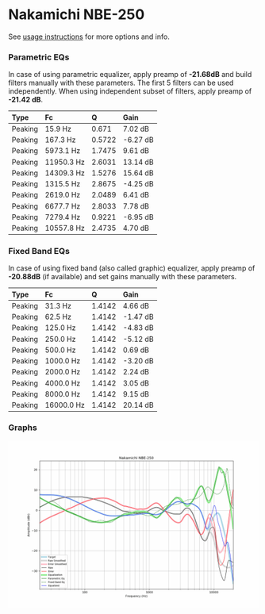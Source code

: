# Nakamichi NBE-250
See [usage instructions](https://github.com/jaakkopasanen/AutoEq#usage) for more options and info.

### Parametric EQs
In case of using parametric equalizer, apply preamp of **-21.68dB** and build filters manually
with these parameters. The first 5 filters can be used independently.
When using independent subset of filters, apply preamp of **-21.42 dB**.

| Type    | Fc         |      Q | Gain     |
|:--------|:-----------|:-------|:---------|
| Peaking | 15.9 Hz    | 0.671  | 7.02 dB  |
| Peaking | 167.3 Hz   | 0.5722 | -6.27 dB |
| Peaking | 5973.1 Hz  | 1.7475 | 9.61 dB  |
| Peaking | 11950.3 Hz | 2.6031 | 13.14 dB |
| Peaking | 14309.3 Hz | 1.5276 | 15.64 dB |
| Peaking | 1315.5 Hz  | 2.8675 | -4.25 dB |
| Peaking | 2619.0 Hz  | 2.0489 | 6.41 dB  |
| Peaking | 6677.7 Hz  | 2.8033 | 7.78 dB  |
| Peaking | 7279.4 Hz  | 0.9221 | -6.95 dB |
| Peaking | 10557.8 Hz | 2.4735 | 4.70 dB  |

### Fixed Band EQs
In case of using fixed band (also called graphic) equalizer, apply preamp of **-20.88dB**
(if available) and set gains manually with these parameters.

| Type    | Fc         |      Q | Gain     |
|:--------|:-----------|:-------|:---------|
| Peaking | 31.3 Hz    | 1.4142 | 4.66 dB  |
| Peaking | 62.5 Hz    | 1.4142 | -1.47 dB |
| Peaking | 125.0 Hz   | 1.4142 | -4.83 dB |
| Peaking | 250.0 Hz   | 1.4142 | -5.12 dB |
| Peaking | 500.0 Hz   | 1.4142 | 0.69 dB  |
| Peaking | 1000.0 Hz  | 1.4142 | -3.20 dB |
| Peaking | 2000.0 Hz  | 1.4142 | 2.24 dB  |
| Peaking | 4000.0 Hz  | 1.4142 | 3.05 dB  |
| Peaking | 8000.0 Hz  | 1.4142 | 9.15 dB  |
| Peaking | 16000.0 Hz | 1.4142 | 20.14 dB |

### Graphs
![](./Nakamichi%20NBE-250.png)
